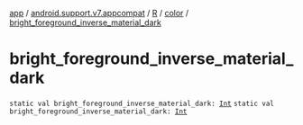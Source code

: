 [app](../../../index.md) / [android.support.v7.appcompat](../../index.md) / [R](../index.md) / [color](index.md) / [bright_foreground_inverse_material_dark](.)

# bright_foreground_inverse_material_dark

`static val bright_foreground_inverse_material_dark: `[`Int`](https://kotlinlang.org/api/latest/jvm/stdlib/kotlin/-int/index.html)
`static val bright_foreground_inverse_material_dark: `[`Int`](https://kotlinlang.org/api/latest/jvm/stdlib/kotlin/-int/index.html)